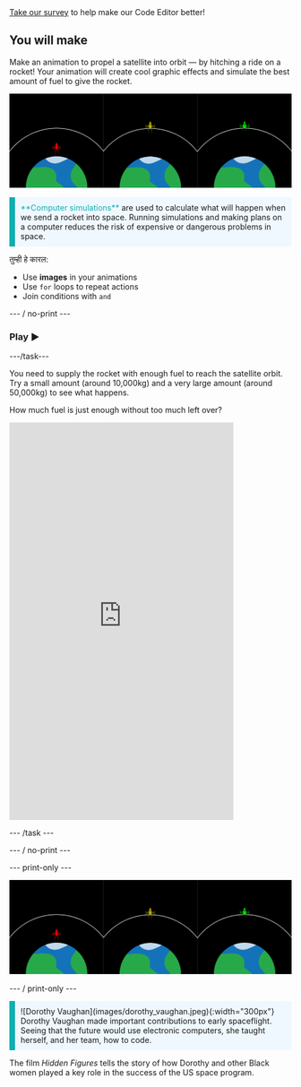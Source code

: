<div class="c-survey-banner" style="width:100%">
  <a class="c-survey-banner__link" href="https://form.raspberrypi.org/f/code-editor-feedback" target="_blank">Take our survey</a> to help make our Code Editor better!
</div>

## You will make

Make an animation to propel a satellite into orbit — by hitching a ride on a rocket! Your animation will create cool graphic effects and simulate the best amount of fuel to give the rocket.

![Side-by-side screens showing one green rocket in orbit and one red rocket that has failed to reach orbit.](images/showcase.png)

<p style="border-left: solid; border-width:10px; border-color: #0faeb0; background-color: aliceblue; padding: 10px;">
<span style="color: #0faeb0">**Computer simulations**</span> are used to calculate what will happen when we send a rocket into space. Running simulations and making plans on a computer reduces the risk of expensive or dangerous problems in space.
</p>

तुम्ही हे कारल:
+ Use **images** in your animations
+ Use `for` loops to repeat actions
+ Join conditions with `and`

--- / no-print ---

### Play ▶️

---/task---

<div style="display: flex; flex-wrap: wrap">
<div style="flex-basis: 175px; flex-grow: 1">  
You need to supply the rocket with enough fuel to reach the satellite orbit. Try a small amount (around 10,000kg) and a very large amount (around 50,000kg) to see what happens. 

How much fuel is just enough without too much left over?
</div>
<iframe src="https://editor.raspberrypi.org/en/embed/viewer/rocket-launch-example" width="400" height="710" frameborder="0" marginwidth="0" marginheight="0" allowfullscreen>
</iframe>
</div>

--- /task ---

--- / no-print ---

--- print-only ---

![Completed project example of rocket ships flying into outer space.](images/showcase.png)

--- / print-only ---

<p style="border-left: solid; border-width:10px; border-color: #0faeb0; background-color: aliceblue; padding: 10px;"> ![Dorothy Vaughan](images/dorothy_vaughan.jpeg){:width="300px"} Dorothy Vaughan made important contributions to early spaceflight. Seeing that the future would use electronic computers, she taught herself, and her team, how to code.

The film *Hidden Figures* tells the story of how Dorothy and other Black women played a key role in the success of the US space program. 
